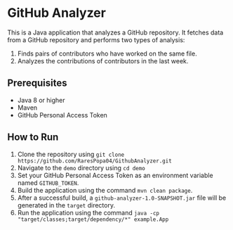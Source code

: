 # GitHub Analyzer

This is a Java application that analyzes a GitHub repository. It fetches data from a GitHub repository and performs two types of analysis:

1. Finds pairs of contributors who have worked on the same file.
2. Analyzes the contributions of contributors in the last week.

## Prerequisites

- Java 8 or higher
- Maven
- GitHub Personal Access Token

## How to Run
1. Clone the repository using `git clone https://github.com/RaresPopa04/GithubAnalyzer.git`
2. Navigate to the `demo` directory using  `cd demo`
3. Set your GitHub Personal Access Token as an environment variable named `GITHUB_TOKEN`.
4. Build the application using the command `mvn clean package`.
5. After a successful build, a `github-analyzer-1.0-SNAPSHOT.jar` file will be generated in the `target` directory.
6. Run the application using the command `java -cp "target/classes;target/dependency/*" example.App`
